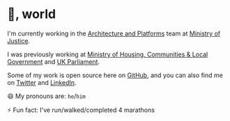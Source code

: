 # 👋, world

I'm currently working in the [Architecture and Platforms](https://mojdigital.blog.gov.uk/) team at [Ministry of Justice](https://www.gov.uk/government/organisations/ministry-of-justice).

I was previously working at [Ministry of Housing, Communities & Local Government](https://www.gov.uk/government/organisations/ministry-of-housing-communities-and-local-government) and [UK Parliament](https://parliament.uk).

Some of my work is open source here on [GitHub](https://github.com/jakemulley), and you can also find me on [Twitter](https://twitter.com/carboia) and [LinkedIn](https://linkedin.com/in/jakemulley).

😄 My pronouns are: `he`/`him`

⚡️ Fun fact: I've run/walked/completed 4 marathons
